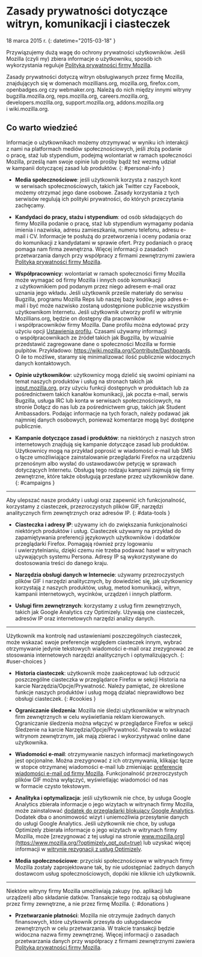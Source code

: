 # Zasady prywatności dotyczące witryn, komunikacji i ciasteczek

18 marca 2015 r.
{: datetime="2015-03-18" }

Przywiązujemy dużą wagę do ochrony prywatności użytkowników. Jeśli Mozilla (czyli my) zbiera informacje o użytkowniku, sposób ich wykorzystania reguluje [Polityka prywatności firmy Mozilla](https://www.mozilla.org/privacy/).

Zasady prywatności dotyczą witryn obsługiwanych przez firmę Mozilla, znajdujących się w domenach mozillians.org, mozilla.org, firefox.com, openbadges.org czy webmaker.org. Należą do nich między innymi witryny bugzilla.mozilla.org, reps.mozilla.org, careers.mozilla.org, developers.mozilla.org, support.mozilla.org, addons.mozilla.org i wiki.mozilla.org.

## Co warto wiedzieć

Informacje o użytkownikach możemy otrzymywać w wyniku ich interakcji z nami na platformach mediów społecznościowych, jeśli złożą podanie o pracę, staż lub stypendium, podejmą wolontariat w ramach społeczności Mozilla, prześlą nam swoje opinie lub prośby bądź też wezmą udział w kampanii dotyczącej zasad lub produktów.
{: #personal-info }

* **Media społecznościowe**: jeśli użytkownik korzysta z naszych kont w serwisach społecznościowych, takich jak Twitter czy Facebook, możemy otrzymać jego dane osobowe. Zasady korzystania z tych serwisów regulują ich polityki prywatności, do których przeczytania zachęcamy.

* **Kandydaci do pracy, stażu i stypendium**: od osób składających do firmy Mozilla podanie o pracę, staż lub stypendium wymagamy podania imienia i nazwiska, adresu zamieszkania, numeru telefonu, adresu e-mail i CV. Informacje te posłużą do przetworzenia i oceny podania oraz do komunikacji z kandydatami w sprawie ofert. Przy podaniach o pracę pomaga nam firma zewnętrzna. Więcej informacji o zasadach przetwarzania danych przy współpracy z firmami zewnętrznymi zawiera [Polityka prywatności firmy Mozilla](https://www.mozilla.org/privacy/).

* **Współpracownicy**: wolontariat w ramach społeczności firmy Mozilla może wymagać od firmy Mozilla i innych osób komunikacji z użytkownikiem pod podanym przez niego adresem e-mail oraz uznania jego wkładu. Jeśli użytkownik prześle materiały do serwisu Bugzilla, programu Mozilla Reps lub naszej bazy kodów, jego adres e-mail i być może nazwisko zostaną udostępnione publicznie wszystkim użytkownikom Internetu. Jeśli użytkownik utworzy profil w witrynie Mozillians.org, będzie on dostępny dla pracowników i współpracowników firmy Mozilla. Dane profilu można edytować przy użyciu opcji [Ustawienia profilu](https://mozillians.org/user/edit). Czasami używamy informacji o współpracownikach ze źródeł takich jak Bugzilla, by wizualnie przedstawić zagregowane dane o społeczności Mozilla w formie pulpitów. Przykładowo: <https://wiki.mozilla.org/Contribute/Dashboards>. O ile to możliwe, staramy się minimalizować ilość publicznie widocznych danych kontaktowych.

* **Opinie użytkowników**: użytkownicy mogą dzielić się swoimi opiniami na temat naszych produktów i usług na stronach takich jak [input.mozilla.org](https://input.mozilla.org/), przy użyciu funkcji dostępnych w produktach lub za pośrednictwem takich kanałów komunikacji, jak poczta e-mail, serwis Bugzilla, usługa IRC lub konta w serwisach społecznościowych, na stronie Dołącz do nas lub za pośrednictwem grup, takich jak Student Ambassadors. Podając informacje na tych forach, należy podawać jak najmniej danych osobowych, ponieważ komentarze mogą być dostępne publicznie.

* **Kampanie dotyczące zasad i produktów**:  na niektórych z naszych stron internetowych znajdują się kampanie dotyczące zasad lub produktów. Użytkownicy mogą na przykład poprosić w wiadomości e-mail lub SMS o łącze umożliwiające zainstalowanie przeglądarki Firefox na urządzeniu przenośnym albo wysłać do ustawodawców petycję w sprawach dotyczących Internetu. Obsługą tego rodzaju kampanii zajmują się firmy zewnętrzne, które także obsługują przesłane przez użytkowników dane.
{: #campaigns }

---------------------------------------

Aby ulepszać nasze produkty i usługi oraz zapewnić ich funkcjonalność, korzystamy z ciasteczek, przezroczystych plików GIF, narzędzi analitycznych firm zewnętrznych oraz adresów IP. 
{: #data-tools }

* **Ciasteczka i adresy IP**: używamy ich do zwiększania funkcjonalności niektórych produktów i usług. Ciasteczek używamy na przykład do zapamiętywania preferencji językowych użytkowników i dodatków przeglądarki Firefox. Pomagają również przy logowaniu i uwierzytelnianiu, dzięki czemu nie trzeba podawać haseł w witrynach używających systemu Persona. Adresy IP są wykorzystywane do dostosowania treści do danego kraju.

* **Narzędzia obsługi danych w Internecie**: używamy przezroczystych plików GIF i narzędzi analitycznych, by dowiedzieć się, jak użytkownicy korzystają z naszych produktów, usług, metod komunikacji, witryn, kampanii internetowych, wycinków, urządzeń i innych platform.

* **Usługi firm zewnętrznych**: korzystamy z usług firm zewnętrznych, takich jak Google Analytics czy Optimizely. Używają one ciasteczek, adresów IP oraz internetowych narzędzi analizy danych.  

---------------------------------------

Użytkownik ma kontrolę nad ustawieniami poszczególnych ciasteczek, może wskazać swoje preferencje względem ciasteczek innym, wybrać otrzymywanie jedynie tekstowych wiadomości e-mail oraz zrezygnować ze stosowania internetowych narzędzi analitycznych i optymalizujących. 
{: #user-choices }

* **Historia ciasteczek**: użytkownik może zaakceptować lub odrzucić poszczególne ciasteczka w przeglądarce Firefox w sekcji Historia na karcie Narzędzia/Opcje/Prywatność. Należy pamiętać, że określone funkcje naszych produktów i usług mogą działać nieprawidłowo bez obsługi ciasteczek.
{: #cookies }

* **Ograniczanie śledzenia**: Mozilla nie śledzi użytkowników w witrynach firm zewnętrznych w celu wyświetlania reklam kierowanych. Ograniczanie śledzenia można włączyć w przeglądarce Firefox w sekcji Śledzenie na karcie Narzędzia/Opcje/Prywatność. Pozwala to wskazać witrynom zewnętrznym, jak mają zbierać i wykorzystywać online dane użytkownika.

* **Wiadomości e-mail**: otrzymywanie naszych informacji marketingowych jest opcjonalne. Można zrezygnować z ich otrzymywania, klikając łącze w stopce otrzymanej wiadomości e-mail lub zmieniając [preferencje wiadomości e-mail od firmy Mozilla](https://www.mozilla.org/newsletter/recovery/). Funkcjonalność przezroczystych plików GIF można wyłączyć, wyświetlając wiadomości od nas w formacie czysto tekstowym.

* **Analityka i optymalizacja**: jeśli użytkownik nie chce, by usługa Google Analytics zbierała informacje o jego wizytach w witrynach firmy Mozilla, może zainstalować [dodatek do przeglądarki blokujący Google Analytics](https://tools.google.com/dlpage/gaoptout). Dodatek dba o anonimowość wizyt i uniemożliwia przesyłanie danych do usługi Google Analytics.
Jeśli użytkownik nie chce, by usługa Optimizely zbierała informacje o jego wizytach w witrynach firmy Mozilla, może [zrezygnować z tej usługi na stronie www.mozilla.org](https://www.mozilla.org/?optimizely_opt_out=true) lub uzyskać więcej informacji w [witrynie rezygnacji z usług Optimizely](https://www.optimizely.com/opt_out).

* **Media społecznościowe**: przyciski społecznościowe w witrynach firmy Mozilla zostały zaprojektowane tak, by nie udostępniać żadnych danych dostawcom usług społecznościowych, dopóki nie kliknie ich użytkownik.

---------------------------------------

Niektóre witryny firmy Mozilla umożliwiają zakupy (np. aplikacji lub urządzeń) albo składanie datków. Transakcje tego rodzaju są obsługiwane przez firmy zewnętrzne, a nie przez firmę Mozilla. 
{: #donations }

* **Przetwarzanie płatności**: Mozilla nie otrzymuje żadnych danych finansowych, które użytkownik przesyła do usługodawców zewnętrznych w celu przetwarzania. W trakcie transakcji będzie widoczna nazwa firmy zewnętrznej. Więcej informacji o zasadach przetwarzania danych przy współpracy z firmami zewnętrznymi zawiera [Polityka prywatności firmy Mozilla](https://www.mozilla.org/privacy/).
